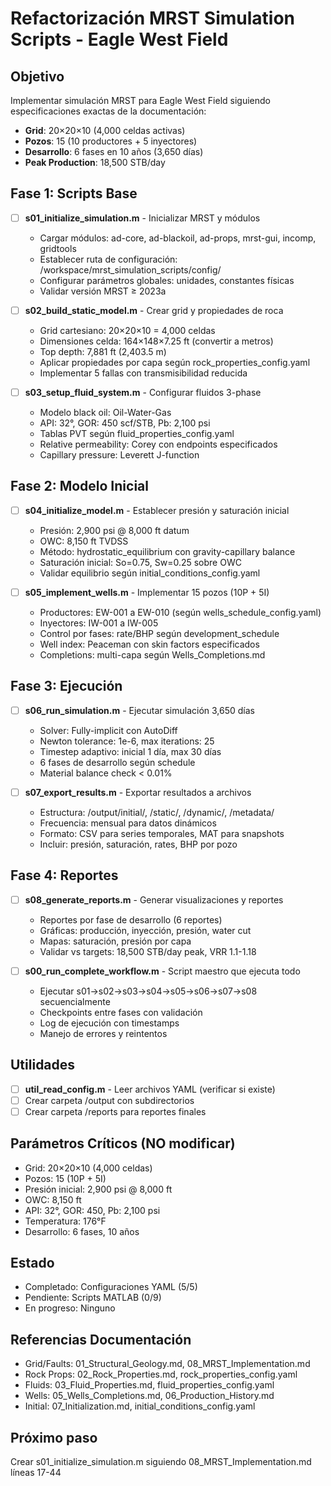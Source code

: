 # Refactorización MRST Simulation Scripts - Eagle West Field

## Objetivo
Implementar simulación MRST para Eagle West Field siguiendo especificaciones exactas de la documentación:
- **Grid**: 20×20×10 (4,000 celdas activas)
- **Pozos**: 15 (10 productores + 5 inyectores)
- **Desarrollo**: 6 fases en 10 años (3,650 días)
- **Peak Production**: 18,500 STB/day

## Fase 1: Scripts Base
- [ ] **s01_initialize_simulation.m** - Inicializar MRST y módulos
  - Cargar módulos: ad-core, ad-blackoil, ad-props, mrst-gui, incomp, gridtools
  - Establecer ruta de configuración: /workspace/mrst_simulation_scripts/config/
  - Configurar parámetros globales: unidades, constantes físicas
  - Validar versión MRST ≥ 2023a

- [ ] **s02_build_static_model.m** - Crear grid y propiedades de roca
  - Grid cartesiano: 20×20×10 = 4,000 celdas
  - Dimensiones celda: 164×148×7.25 ft (convertir a metros)
  - Top depth: 7,881 ft (2,403.5 m)
  - Aplicar propiedades por capa según rock_properties_config.yaml
  - Implementar 5 fallas con transmisibilidad reducida

- [ ] **s03_setup_fluid_system.m** - Configurar fluidos 3-phase
  - Modelo black oil: Oil-Water-Gas
  - API: 32°, GOR: 450 scf/STB, Pb: 2,100 psi
  - Tablas PVT según fluid_properties_config.yaml
  - Relative permeability: Corey con endpoints especificados
  - Capillary pressure: Leverett J-function

## Fase 2: Modelo Inicial
- [ ] **s04_initialize_model.m** - Establecer presión y saturación inicial
  - Presión: 2,900 psi @ 8,000 ft datum
  - OWC: 8,150 ft TVDSS
  - Método: hydrostatic_equilibrium con gravity-capillary balance
  - Saturación inicial: So=0.75, Sw=0.25 sobre OWC
  - Validar equilibrio según initial_conditions_config.yaml

- [ ] **s05_implement_wells.m** - Implementar 15 pozos (10P + 5I)
  - Productores: EW-001 a EW-010 (según wells_schedule_config.yaml)
  - Inyectores: IW-001 a IW-005
  - Control por fases: rate/BHP según development_schedule
  - Well index: Peaceman con skin factors especificados
  - Completions: multi-capa según Wells_Completions.md

## Fase 3: Ejecución
- [ ] **s06_run_simulation.m** - Ejecutar simulación 3,650 días
  - Solver: Fully-implicit con AutoDiff
  - Newton tolerance: 1e-6, max iterations: 25
  - Timestep adaptivo: inicial 1 día, max 30 días
  - 6 fases de desarrollo según schedule
  - Material balance check < 0.01%

- [ ] **s07_export_results.m** - Exportar resultados a archivos
  - Estructura: /output/initial/, /static/, /dynamic/, /metadata/
  - Frecuencia: mensual para datos dinámicos
  - Formato: CSV para series temporales, MAT para snapshots
  - Incluir: presión, saturación, rates, BHP por pozo

## Fase 4: Reportes
- [ ] **s08_generate_reports.m** - Generar visualizaciones y reportes
  - Reportes por fase de desarrollo (6 reportes)
  - Gráficas: producción, inyección, presión, water cut
  - Mapas: saturación, presión por capa
  - Validar vs targets: 18,500 STB/day peak, VRR 1.1-1.18

- [ ] **s00_run_complete_workflow.m** - Script maestro que ejecuta todo
  - Ejecutar s01→s02→s03→s04→s05→s06→s07→s08 secuencialmente
  - Checkpoints entre fases con validación
  - Log de ejecución con timestamps
  - Manejo de errores y reintentos

## Utilidades
- [ ] **util_read_config.m** - Leer archivos YAML (verificar si existe)
- [ ] Crear carpeta /output con subdirectorios
- [ ] Crear carpeta /reports para reportes finales

## Parámetros Críticos (NO modificar)
- Grid: 20×20×10 (4,000 celdas)
- Pozos: 15 (10P + 5I)
- Presión inicial: 2,900 psi @ 8,000 ft
- OWC: 8,150 ft
- API: 32°, GOR: 450, Pb: 2,100 psi
- Temperatura: 176°F
- Desarrollo: 6 fases, 10 años

## Estado
- Completado: Configuraciones YAML (5/5)
- Pendiente: Scripts MATLAB (0/9)
- En progreso: Ninguno

## Referencias Documentación
- Grid/Faults: 01_Structural_Geology.md, 08_MRST_Implementation.md
- Rock Props: 02_Rock_Properties.md, rock_properties_config.yaml
- Fluids: 03_Fluid_Properties.md, fluid_properties_config.yaml
- Wells: 05_Wells_Completions.md, 06_Production_History.md
- Initial: 07_Initialization.md, initial_conditions_config.yaml

## Próximo paso
Crear s01_initialize_simulation.m siguiendo 08_MRST_Implementation.md líneas 17-44